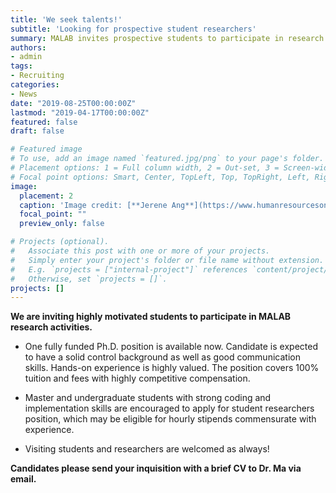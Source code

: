 ```yaml
---
title: 'We seek talents!'
subtitle: 'Looking for prospective student researchers'
summary: MALAB invites prospective students to participate in research activities
authors:
- admin
tags:
- Recruiting
categories:
- News
date: "2019-08-25T00:00:00Z"
lastmod: "2019-04-17T00:00:00Z"
featured: false
draft: false

# Featured image
# To use, add an image named `featured.jpg/png` to your page's folder.
# Placement options: 1 = Full column width, 2 = Out-set, 3 = Screen-width
# Focal point options: Smart, Center, TopLeft, Top, TopRight, Left, Right, BottomLeft, Bottom, BottomRight
image:
  placement: 2
  caption: 'Image credit: [**Jerene Ang**](https://www.humanresourcesonline.net/five-reasons-you-should-be-recruiting-in-december/)'
  focal_point: ""
  preview_only: false

# Projects (optional).
#   Associate this post with one or more of your projects.
#   Simply enter your project's folder or file name without extension.
#   E.g. `projects = ["internal-project"]` references `content/project/deep-learning/index.md`.
#   Otherwise, set `projects = []`.
projects: []
---
```


**We are inviting highly motivated students to participate in MALAB research activities.**

- One fully funded Ph.D. position is available now. Candidate is expected to have a solid control background as well as good communication skills. Hands-on experience is highly valued. The position covers 100% tuition and fees with highly competitive compensation.

- Master and undergraduate students with strong coding and implementation skills are encouraged to apply for student researchers position, which may be eligible for hourly stipends commensurate with experience.

- Visiting students and researchers are welcomed as always!

**Candidates please send your inquisition with a brief CV to Dr. Ma via email.**
